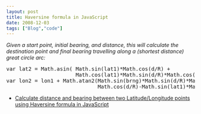 ```yaml
---
layout: post
title: Haversine formula in JavaScript
date: 2008-12-03
tags: ["Blog","code"]
---
```


_Given a start point, initial bearing, and distance, this will calculate the destination point and final bearing travelling along a (shortest distance) great circle arc:_
<pre>var lat2 = Math.asin( Math.sin(lat1)*Math.cos(d/R) + 
                      Math.cos(lat1)*Math.sin(d/R)*Math.cos(brng) );
var lon2 = lon1 + Math.atan2(Math.sin(brng)*Math.sin(d/R)*Math.cos(lat1), 
                             Math.cos(d/R)-Math.sin(lat1)*Math.sin(lat2));</pre>

- [Calculate distance and bearing between two Latitude/Longitude points using Haversine formula in JavaScript](http://www.movable-type.co.uk/scripts/latlong.html)